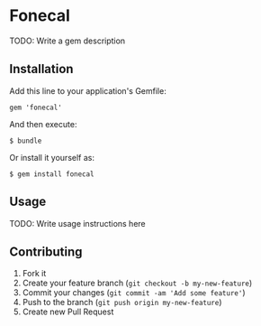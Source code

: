 # Fonecal

TODO: Write a gem description

## Installation

Add this line to your application's Gemfile:

    gem 'fonecal'

And then execute:

    $ bundle

Or install it yourself as:

    $ gem install fonecal

## Usage

TODO: Write usage instructions here

## Contributing

1. Fork it
2. Create your feature branch (`git checkout -b my-new-feature`)
3. Commit your changes (`git commit -am 'Add some feature'`)
4. Push to the branch (`git push origin my-new-feature`)
5. Create new Pull Request
